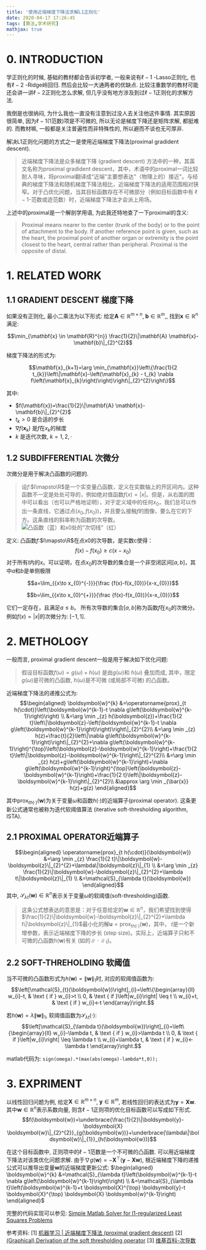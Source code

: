 ```yaml
---
title: '使用近端梯度下降法求解L1正则化'
date: 2020-04-17 17:26:45
tags: [算法,学术研究]
mathjax: true
---
```

# 0. INTRODUCTION
学正则化的时候, 基础的教材都会告诉初学者, 一般来说有$\ell-1$ -Lasso正则化, 也有$\ell-2$ -Ridge岭回归. 然后会比较一大通两者的优缺点. 比较注重数学的教材可能还会讲一讲$\ell-2$正则化怎么求解, 但几乎没有地方涉及到过$\ell-1$正则化的求解方法.

<!--more-->

我倒是也很纳闷, 为什么我也一直没有注意到过没人去关注他这件事情. 
其实原因很简单, 因为$\ell-1$(1范数)项是不可微的, 所以无论是梯度下降还是矩阵求解, 都挺难的. 而教材嘛, 一般都是关注普遍性而非特殊性的, 所以避而不谈也无可厚非. 

解决L1正则化问题的方式之一是使用近端梯度下降法(proximal gradident descent). 
> 近端梯度下降法是众多梯度下降 (gradient descent) 方法中的一种，其英文名称为proximal gradident descent，其中，术语中的proximal一词比较耐人寻味，将proximal翻译成“近端”主要想表达"（物理上的）接近"。与经典的梯度下降法和随机梯度下降法相比，近端梯度下降法的适用范围相对狭窄。对于凸优化问题，当其目标函数存在不可微部分（例如目标函数中有 $\ell-1$-范数或迹范数）时，近端梯度下降法才会派上用场。

上述中的proximal是一个解剖学用语, 为此我还特地查了一下proximal的含义: 
> Proximal means nearer to the center (trunk of the body) or to the point of attachment to the body. If another reference point is given, such as the heart, the proximal point of another organ or extremity is the point closest to the heart, central rather than peripheral. Proximal is the opposite of distal.

# 1. RELATED WORK
## 1.1 GRADIENT DESCENT 梯度下降
如果没有正则化, 最小二乘法为以下形式: 
给定$\mathbf{A} \in \mathbb{R}^{m \times n}$, $\mathbf{b} \in \mathbb{R}^{m},$, 找到$\mathbf{x} \in \mathbb{R}^{n}$满足: 

$$\min_{\mathbf{x} \in \mathbf{R}^{n}} \frac{1}{2}\|\mathbf{A} \mathbf{x}-\mathbf{b}\|_{2}^{2}$$

梯度下降法的形式为: 

$$\mathbf{x}_{k+1}=\arg \min_{\mathbf{x}}\left\{\frac{1}{2 t_{k}}\left\|\mathbf{x}-\left(\mathbf{x}_{k} - t_{k} \nabla f\left(\mathbf{x}_{k}\right)\right)\right\|_{2}^{2}\right\}$$

其中: 
- $f(\mathbf{x})=\frac{1}{2}\|\mathbf{A} \mathbf{x}-\mathbf{b}\|_{2}^{2}$
- $t_k > 0$ 是合适的步长
- $\nabla f\left(\mathbf{x}_{k}\right)$ 是$f$在$x_k$的梯度
- $k$ 是迭代次数, $k = 1, 2, \cdot$

## 1.2 SUBDIFFERENTIAL 次微分
次微分是用于解决凸函数的问题的. 
> 设$f$:$l\mapsto\R$是一个实变量凸函数，定义在实数轴上的开区间内。这种函数不一定是处处可导的，例如绝对值函数$f(x)=|x|$。但是，从右面的图中可以看出（也可以严格地证明），对于定义域中的任何$x_0$，我们总可以作出一条直线，它通过点$(x_0, f(x_0))$，并且要么接触$f$的图像，要么在它的下方。这条直线的斜率称为函数的次导数。
![凸函数（蓝）和x0处的“次切线”（红）](https://xtopia-1258297046.cos.ap-shanghai.myqcloud.com/1587174425007.png)

定义: 凸函数$f$:$l\mapsto\R$在点x0的次导数，是实数c使得：
 $$f(x)-f(x_{0})\geq c(x-x_{0})$$
对于所有$l$内的$x$。可以证明，在点$x_0$的次导数的集合是一个非空闭区间$[a, b]$，其中$a$和$b$是单侧极限

$$a=\lim_{{x\to x_{0}^{-}}}{\frac  {f(x)-f(x_{0})}{x-x_{0}}}$$

$$b=\lim_{{x\to x_{0}^{+}}}{\frac  {f(x)-f(x_{0})}{x-x_{0}}}$$

它们一定存在，且满足$a \leq b$。
所有次导数的集合$[a, b]$称为函数$f$在$x_0$的次微分。
例如$f(x)=|x|$的次微分为: $[-1,1]$.

# 2. METHOLOGY
一般而言, proximal gradient descent一般是用于解决如下优化问题: 
> 假设目标函数$f(\omega)=g(\omega)+h(\omega)$ 是由$g(\omega)$和 $h(\omega)$ 叠加而成, 其中，限定$g(\omega)$是可微的凸函数, $h(\omega)$是不可微 (或局部不可微) 的凸函数。

近端梯度下降法的递推公式为: 
$$\begin{aligned} \boldsymbol{w}^{k} &=\operatorname{prox}_{t h(\cdot)}\left(\boldsymbol{w}^{k-1}-t \nabla g\left(\boldsymbol{w}^{k-1}\right)\right) \\ &=\arg \min _{z} h(\boldsymbol{z})+\frac{1}{2 t}\left\|\boldsymbol{z}-\left(\boldsymbol{w}^{k-1}-t \nabla g\left(\boldsymbol{w}^{k-1}\right)\right)\right\|_{2}^{2}\\
&=\arg \min _{z} h(z)+\frac{t}{2}\left\|\nabla g\left(\boldsymbol{w}^{k-1}\right)\right\|_{2}^{2}+\nabla g\left(\boldsymbol{w}^{k-1}\right)^{\top}\left(\boldsymbol{z}-\boldsymbol{w}^{k-1}\right)+\frac{1}{2 t}\left\|\boldsymbol{z}-\boldsymbol{w}^{k-1}\right\|_{2}^{2}\\
&=\arg \min _{z} h(z)+g\left(\boldsymbol{w}^{k-1}\right)+\nabla g\left(\boldsymbol{w}^{k-1}\right)^{\top}\left(\boldsymbol{z}-\boldsymbol{w}^{k-1}\right)+\frac{1}{2 t}\left\|\boldsymbol{z}-\boldsymbol{w}^{k-1}\right\|_{2}^{2}\\
&\approx \arg \min _{\bar{x}} h(z)+g(z) \end{aligned}$$

其中$\operatorname{prox}_{t h(\cdot)}(\boldsymbol{w})$为关于变量$\omega$和函数$h(\cdot)$的近端算子(proximal operator). 这条更新公式通常也被称为迭代软阈值算法 (iterative soft-thresholding algorithm, ISTA). 

## 2.1 PROXIMAL OPERATOR近端算子
$$\begin{aligned}
\operatorname{prox}_{t h(\cdot)}(\boldsymbol{w}) &=\arg \min _{z} \frac{1}{2 t}\|\boldsymbol{w}-\boldsymbol{z}\|_{2}^{2}+\lambda\|\boldsymbol{z}\|_{1} \\
&=\arg \min _{z} \frac{1}{2}\|\boldsymbol{w}-\boldsymbol{z}\|_{2}^{2}+\lambda t\|\boldsymbol{z}\|_{1} \\
&=\mathcal{S}_{\lambda t}(\boldsymbol{w})
\end{aligned}$$
其中, $\mathcal{S}_{\lambda t}(\boldsymbol{w}) \in \mathbb{R}^{n}$表示关于变量$\omega$的软阈值(soft-thresholding)函数. 

> 这条公式想表达的意思是：对于任意给定的$\boldsymbol{w} \in \mathbb{R}^{n}$，我们希望找到使得$\frac{1}{2}\|\boldsymbol{w}-\boldsymbol{z}\|_{2}^{2}+\lambda t\|\boldsymbol{z}\|_{1}$最小化的解$\boldsymbol{u}=\operatorname{prox}_{t h(\cdot)}(\boldsymbol{w})$，其中， $t$是一个新增参数，表示近端梯度下降的步长 (step size)。实际上，近端算子只和不可微的凸函数$h(\boldsymbol{w})$有关 (如的$\|\cdot\|_{1}$)。

## 2.2  SOFT-THREHOLDING 软阈值
当不可微的凸函数形式为$h(\boldsymbol{w})=\|\boldsymbol{w}\|_{1}$时, 对应的软阈值函数为: 
$$\left[\mathcal{S}_{t}(\boldsymbol{w})\right]_{i}=\left\{\begin{array}{ll}
w_{i}-t, & \text { if } w_{i}>t \\
0, & \text { if }\left|w_{i}\right| \leq t \\
w_{i}+t, & \text { if } w_{i}<-t
\end{array}\right.$$

若$h(\boldsymbol{w})=\lambda\|\boldsymbol{w}\|_{1}$, 软阈值函数为$\mathcal{S}_{\lambda t}(\cdot)$: 
$$\left[\mathcal{S}_{\lambda t}(\boldsymbol{w})\right]_{i}=\left\{\begin{array}{ll}
w_{i}-\lambda t, & \text { if } w_{i}>\lambda t \\
0, & \text { if }\left|w_{i}\right| \leq \lambda t \\
w_{i}+\lambda t, & \text { if } w_{i}<-\lambda t
\end{array}\right.$$

matlab代码为: `sign(omega).*(max(abs(omega)-lambda*t,0));`

# 3. EXPRIMENT
以线性回归问题为例, 给定$\boldsymbol{X} \in \mathbb{R}^{m \times n}$, $\boldsymbol{y} \in \mathbb{R}^{m}$,  若线性回归的表达式为$\boldsymbol{y}=\boldsymbol{X} \boldsymbol{w}$. 其中$\boldsymbol{w} \in \mathbb{R}^{n}$表示系数向量, 则含$\ell-1$正则项的优化目标函数可以写成如下形式. 
$$f(\boldsymbol{w})=\underbrace{\frac{1}{2}\|\boldsymbol{y}-\boldsymbol{X} \boldsymbol{w}\|_{2}^{2}}_{g(\boldsymbol{w})}+\underbrace{\lambda\|\boldsymbol{w}\|_{1}}_{h(\boldsymbol{w})}$$

在这个目标函数中, 正则项中的$\ell-1$范数是一个不可微的凸函数. 可以用近端梯度下降法对该类优化问题求解. 由于$\nabla g(\boldsymbol{w})=-\boldsymbol{X}^{\top}(\boldsymbol{y}-\boldsymbol{X} \boldsymbol{w})$, 根近端梯度下降的递推公式可以推导出变量$\boldsymbol{w}$的近端梯度更新公式: 
$\begin{aligned} \boldsymbol{w}^{k} &=\mathcal{S}_{\lambda t}\left(\boldsymbol{w}^{k-1}-t \nabla g\left(\boldsymbol{w}^{k-1}\right)\right) \\ &=\mathcal{S}_{\lambda t}\left(\boldsymbol{w}^{k-1}+t \boldsymbol{X}^{\top} \boldsymbol{y}-t \boldsymbol{X}^{\top} \boldsymbol{X} \boldsymbol{w}^{k-1}\right) \end{aligned}$


完整的代码实现可以参见: [Simple Matlab Solver for l1-regularized Least Squares Problems](https://web.stanford.edu/~boyd/l1_ls/)

参考资料: 
[1] [机器学习 | 近端梯度下降法 (proximal gradient descent)](https://zhuanlan.zhihu.com/p/82622940)
[2] [(Graphical) Derivation of the soft thresholding operator](https://angms.science/doc/CVX/ISTA0.pdf)
[3] [维基百科-次导数](https://zh.wikipedia.org/wiki/%E6%AC%A1%E5%AF%BC%E6%95%B0)
